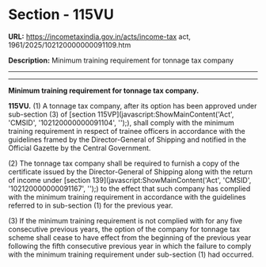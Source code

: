 # Section - 115VU

**URL:** https://incometaxindia.gov.in/acts/income-tax act, 1961/2025/102120000000091109.htm

**Description:** Minimum training requirement for tonnage tax company

---

****

**Minimum training requirement for tonnage tax company.**

**115VU.** (1) A tonnage tax company, after its option has been approved under sub-section (3) of [section 115VP](javascript:ShowMainContent\('Act', 'CMSID', '102120000000091104', ''\);), shall comply with the minimum training requirement in respect of trainee officers in accordance with the guidelines framed by the Director-General of Shipping and notified in the Official Gazette by the Central Government.

(2) The tonnage tax company shall be required to furnish a copy of the certificate issued by the Director-General of Shipping along with the return of income under [section 139](javascript:ShowMainContent\('Act', 'CMSID', '102120000000091167', ''\);) to the effect that such company has complied with the minimum training requirement in accordance with the guidelines referred to in sub-section (1) for the previous year.

(3) If the minimum training requirement is not complied with for any five consecutive previous years, the option of the company for tonnage tax scheme shall cease to have effect from the beginning of the previous year following the fifth consecutive previous year in which the failure to comply with the minimum training requirement under sub-section (1) had occurred.